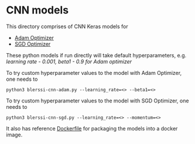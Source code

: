 # CNN models

This directory comprises of CNN Keras models for 
  - [Adam Optimizer](./blerssi-cnn-adam.py)
  - [SGD Optimizer](./blerssi-cnn-sgd.py)
  
 These python models if run directly will take default hyperparameters, 
 e.g. *learning rate - 0.001, beta1 - 0.9 for Adam optimizer*
 
 To try custom hyperparameter values to the model with Adam Optimizer, one needs to
 ```
 python3 blerssi-cnn-adam.py --learning_rate=<> --beta1=<>
 ```
 
 To try custom hyperparameter values to the model with SGD Optimizer, one needs to
 ```
 python3 blerssi-cnn-sgd.py --learning_rate=<> --momentum=<>
 ```
 
 It also has reference [Dockerfile](./Dockerfile) for packaging the models into a docker image.
